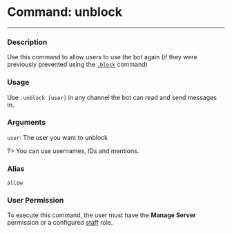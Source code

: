 # Command: unblock
---
### Description
Use this command to allow users to use the bot again (if they were previously prevented using the [`.block`](/staff/block.md) command)

### Usage
Use `.unblock [user]` in any channel the bot can read and send messages in.


### Arguments
`user`: The user you want to unblock 

?> You can use usernames, IDs and mentions.

### Alias
`allow`

### User Permission
To execute this command, the user must have the **Manage Server** permission or a configured [staff](/config/staffroles.md) role.
